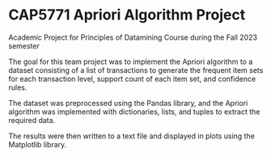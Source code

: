 # CAP5771 Apriori Algorithm Project
Academic Project for Principles of Datamining Course during the Fall 2023 semester

The goal for this team project was to implement the Apriori algorithm to a dataset consisting of a list of transactions to generate the frequent item
sets for each transaction level, support count of each item set, and confidence rules.

The dataset was preprocessed using the Pandas library, and the Apriori algorithm was implemented with
dictionaries, lists, and tuples to extract the required data. 

The results were then written to a text file and
displayed in plots using the Matplotlib library. 
